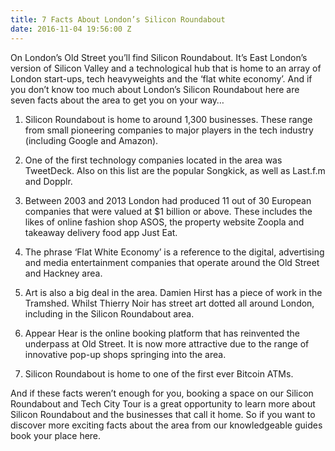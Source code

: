 ```yaml
---
title: 7 Facts About London’s Silicon Roundabout
date: 2016-11-04 19:56:00 Z
---
```


On London’s Old Street you’ll find Silicon Roundabout. It’s East London’s version of Silicon Valley and a technological hub that is home to an array of London start-ups, tech heavyweights and the ‘flat white economy’. And if you don’t know too much about London’s Silicon Roundabout here are seven facts about the area to get you on your way…

1. Silicon Roundabout is home to around 1,300 businesses. These range from small pioneering companies to major players in the tech industry (including Google and Amazon). 

2. One of the first technology companies located in the area was TweetDeck. Also on this list are the popular Songkick, as well as Last.f.m and Dopplr. 

3. Between 2003 and 2013 London had produced 11 out of 30 European companies that were valued at $1 billion or above. These includes the likes of online fashion shop ASOS, the property website Zoopla and takeaway delivery food app Just Eat. 

4. The phrase ‘Flat White Economy’ is a reference to the digital, advertising and media entertainment companies that operate around the Old Street and Hackney area. 

5. Art is also a big deal in the area. Damien Hirst has a piece of work in the Tramshed. Whilst Thierry Noir has street art dotted all around London, including in the Silicon Roundabout area.  

6. Appear Hear is the online booking platform that has reinvented the underpass at Old Street. It is now more attractive due to the range of innovative pop-up shops springing into the area.  

7. Silicon Roundabout is home to one of the first ever Bitcoin ATMs. 

And if these facts weren’t enough for you, booking a space on our Silicon Roundabout and Tech City Tour is a great opportunity to learn more about Silicon Roundabout and the businesses that call it home. So if you want to discover more exciting facts about the area from our knowledgeable guides book your place here. 
